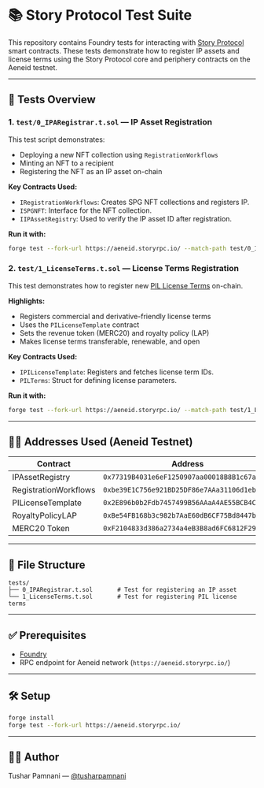 # 📚 Story Protocol Test Suite

This repository contains Foundry tests for interacting with [Story Protocol](https://docs.story.foundation/) smart contracts. These tests demonstrate how to register IP assets and license terms using the Story Protocol core and periphery contracts on the Aeneid testnet.

---

## 🧪 Tests Overview

### 1. `test/0_IPARegistrar.t.sol` — IP Asset Registration

This test script demonstrates:

- Deploying a new NFT collection using `RegistrationWorkflows`
- Minting an NFT to a recipient
- Registering the NFT as an IP asset on-chain

**Key Contracts Used:**

- `IRegistrationWorkflows`: Creates SPG NFT collections and registers IP.
- `ISPGNFT`: Interface for the NFT collection.
- `IIPAssetRegistry`: Used to verify the IP asset ID after registration.

**Run it with:**

```bash
forge test --fork-url https://aeneid.storyrpc.io/ --match-path test/0_IPARegistrar.t.sol
````

### 2. `test/1_LicenseTerms.t.sol` — License Terms Registration

This test demonstrates how to register new [PIL License Terms](https://docs.story.foundation/protocol/modules/licensing/pil-terms/) on-chain.

**Highlights:**

* Registers commercial and derivative-friendly license terms
* Uses the `PILicenseTemplate` contract
* Sets the revenue token (MERC20) and royalty policy (LAP)
* Makes license terms transferable, renewable, and open

**Key Contracts Used:**

* `IPILicenseTemplate`: Registers and fetches license term IDs.
* `PILTerms`: Struct for defining license parameters.

**Run it with:**

```bash
forge test --fork-url https://aeneid.storyrpc.io/ --match-path test/1_LicenseTerms.t.sol
```

---

## 🧑‍💻 Addresses Used (Aeneid Testnet)

| Contract              | Address                                      |
| --------------------- | -------------------------------------------- |
| IPAssetRegistry       | `0x77319B4031e6eF1250907aa00018B8B1c67a244b` |
| RegistrationWorkflows | `0xbe39E1C756e921BD25DF86e7AAa31106d1eb0424` |
| PILicenseTemplate     | `0x2E896b0b2Fdb7457499B56AAaA4AE55BCB4Cd316` |
| RoyaltyPolicyLAP      | `0xBe54FB168b3c982b7AaE60dB6CF75Bd8447b390E` |
| MERC20 Token          | `0xF2104833d386a2734a4eB3B8ad6FC6812F29E38E` |

---

## 📂 File Structure

```
tests/
├── 0_IPARegistrar.t.sol       # Test for registering an IP asset
└── 1_LicenseTerms.t.sol       # Test for registering PIL license terms
```

---

## ✅ Prerequisites

* [Foundry](https://book.getfoundry.sh/)
* RPC endpoint for Aeneid network (`https://aeneid.storyrpc.io/`)

---

## 🛠️ Setup

```bash
forge install
forge test --fork-url https://aeneid.storyrpc.io/
```

---

## 🙋‍♂️ Author

Tushar Pamnani — [@tusharpamnani](https://github.com/tusharpamnani)

